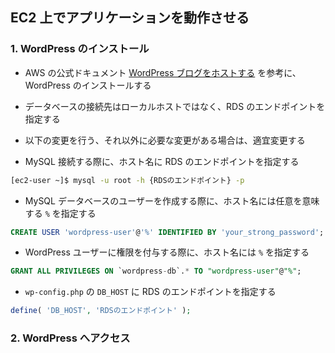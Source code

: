 ## EC2 上でアプリケーションを動作させる

### 1. WordPress のインストール
- AWS の公式ドキュメント [WordPress ブログをホストする](https://docs.aws.amazon.com/ja_jp/AWSEC2/latest/UserGuide/tuts-wordpress.html) を参考に、WordPress のインストールする
- データベースの接続先はローカルホストではなく、RDS のエンドポイントを指定する

- 以下の変更を行う、それ以外に必要な変更がある場合は、適宜変更する
- MySQL 接続する際に、ホスト名に RDS のエンドポイントを指定する

```bash
[ec2-user ~]$ mysql -u root -h {RDSのエンドポイント} -p
```

- MySQL データベースのユーザーを作成する際に、ホスト名には任意を意味する `%` を指定する

```sql
CREATE USER 'wordpress-user'@'%' IDENTIFIED BY 'your_strong_password';
```

- WordPress ユーザーに権限を付与する際に、ホスト名には `%` を指定する

```sql
GRANT ALL PRIVILEGES ON `wordpress-db`.* TO "wordpress-user"@"%";
```

- `wp-config.php` の `DB_HOST` に RDS のエンドポイントを指定する

```php
define( 'DB_HOST', 'RDSのエンドポイント' );
```

### 2. WordPress へアクセス
